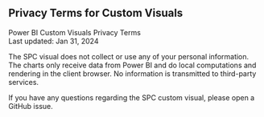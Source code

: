 ## Privacy Terms for Custom Visuals

Power BI Custom Visuals Privacy Terms  
Last updated: Jan 31, 2024

The SPC visual does not collect or use any of your personal information. The charts only receive data from Power BI and do local computations and rendering in the client browser. No information is transmitted to third-party services.

If you have any questions regarding the SPC custom visual, please open a GitHub issue.